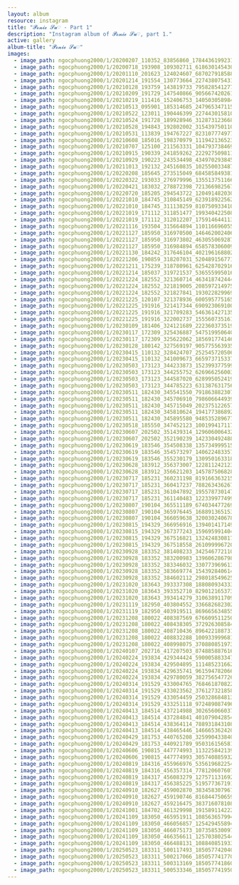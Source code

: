 ```yaml
---
layout: album
resource: instagram
title: "𝓟𝓸𝓷𝓲𝓮 𝓢𝓾♡ - Part 1"
description: "Instagram album of 𝓟𝓸𝓷𝓲𝓮 𝓢𝓾♡, part 1."
active: gallery
album-title: "𝓟𝓸𝓷𝓲𝓮 𝓢𝓾♡"
images:
  - image_path: ngocphuong2000/1/20200207_110352_83856860_178443619923182_8376021885041590657_n.jpg
  - image_path: ngocphuong2000/1/20200718_193908_109302711_618630145430602_8380561703893876973_n.jpg
  - image_path: ngocphuong2000/1/20201110_201623_124024607_687027918588715_2855410882260239396_n.jpg
  - image_path: ngocphuong2000/1/20201214_191554_130773664_227438075431855_6938088698467796887_n.jpg
  - image_path: ngocphuong2000/1/20210128_193759_143819733_795828541277583_366600557517428699_n.jpg
  - image_path: ngocphuong2000/1/20210209_191729_147540866_905667420261278_8615668157624257424_n.jpg
  - image_path: ngocphuong2000/1/20210219_111416_152406753_1405030589843652_2863291287312648100_n.jpg
  - image_path: ngocphuong2000/1/20210513_095901_185314685_247965347115366_7177614507133339358_n.jpg
  - image_path: ngocphuong2000/1/20210522_123011_190446399_227443015810131_3181372185477526007_n.jpg
  - image_path: ngocphuong2000/1/20210524_191728_189928946_312873123668572_6469414400661753283_n.jpg
  - image_path: ngocphuong2000/1/20210528_194843_192802002_315439750110248_2329930460231907366_n.jpg
  - image_path: ngocphuong2000/1/20210531_113839_194767227_823107774977508_6233768578911302478_n.jpg
  - image_path: ngocphuong2000/1/20210608_185016_198370979_1119421365234791_494587420690319303_n.jpg
  - image_path: ngocphuong2000/1/20210707_125100_211563331_104793738469692_4945336894886665120_n.jpg
  - image_path: ngocphuong2000/1/20210915_190339_241859262_222927509811517_6385947897171884679_n.jpg
  - image_path: ngocphuong2000/1/20210929_190223_243534498_4349702938453779_7484056526015219502_n.jpg
  - image_path: ngocphuong2000/1/20211013_192132_245160835_1025500334879096_4246659829867776129_n.jpg
  - image_path: ngocphuong2000/1/20220208_185645_273515049_684585849381006_6566580017347569007_n.jpg
  - image_path: ngocphuong2000/1/20220322_193033_276979996_1355137511663062_208646917940287674_n.jpg
  - image_path: ngocphuong2000/1/20220421_183032_278872398_721366982567893_3387236338602959265_n.jpg
  - image_path: ngocphuong2000/1/20220720_185205_294543722_1204914820304342_4131564565627724834_n.jpg
  - image_path: ngocphuong2000/1/20221010_184745_310845149_623918922562783_8348411052566749776_n.jpg
  - image_path: ngocphuong2000/1/20221010_184745_311138259_810750933410921_8739456425814272428_n.jpg
  - image_path: ngocphuong2000/1/20221019_171112_311851477_199340422508797_3049773171359448881_n.jpg
  - image_path: ngocphuong2000/1/20221019_171112_312012207_1759146441133695_7198516334967860329_n.jpg
  - image_path: ngocphuong2000/1/20221116_193504_315664894_1101166960552291_504585383176297030_n.jpg
  - image_path: ngocphuong2000/1/20221127_185950_316970500_1464620024063260_2062432434096400749_n.jpg
  - image_path: ngocphuong2000/1/20221127_185950_316973802_463055069287246_8133958787156019369_n.jpg
  - image_path: ngocphuong2000/1/20221127_185950_316984894_658578306009017_5111588423709026904_n.jpg
  - image_path: ngocphuong2000/1/20221130_184242_317646104_4021961688028940_236824849531049488_n.jpg
  - image_path: ngocphuong2000/1/20221206_190859_318207031_520489156771630_4020861664290490885_n.jpg
  - image_path: ngocphuong2000/1/20221211_175239_318780961_625428702916082_3985707181841447383_n.jpg
  - image_path: ngocphuong2000/1/20221214_185037_319721537_536555995016709_2156210448503509777_n.jpg
  - image_path: ngocphuong2000/1/20221224_182552_321360714_463418742444083_1981849604190971335_n.jpg
  - image_path: ngocphuong2000/1/20221224_182552_321819005_208597214975275_7227032245032047451_n.jpg
  - image_path: ngocphuong2000/1/20221224_182552_321827841_193022829969946_4898982423244977759_n.jpg
  - image_path: ngocphuong2000/1/20221225_120107_321378936_600595775165028_430540123347484574_n.jpg
  - image_path: ngocphuong2000/1/20221225_191916_321417344_690923069100208_3131889803170288129_n.jpg
  - image_path: ngocphuong2000/1/20221225_191916_321709283_546361427135451_3802801175433962524_n.jpg
  - image_path: ngocphuong2000/1/20221225_191916_322002737_1555607351619898_4278477948322101766_n.jpg
  - image_path: ngocphuong2000/1/20230109_181406_324121689_222360373519289_141203594944827602_n.jpg
  - image_path: ngocphuong2000/1/20230117_172309_325436887_547519950640169_3206457643260411577_n.jpg
  - image_path: ngocphuong2000/1/20230117_172309_325622062_185691774146260_2630811345342327277_n.jpg
  - image_path: ngocphuong2000/1/20230128_180142_327569197_905775563935084_2177442301510200970_n.jpg
  - image_path: ngocphuong2000/1/20230415_110132_328424707_252545720506435_1461335915461190666_n.jpg
  - image_path: ngocphuong2000/1/20230415_110132_341009673_665973715337558_8844039527890447814_n.jpg
  - image_path: ngocphuong2000/1/20230503_173123_344233873_152399377599035_8174029789689178942_n.jpg
  - image_path: ngocphuong2000/1/20230503_173123_344255752_626966256003858_7843506248090589889_n.jpg
  - image_path: ngocphuong2000/1/20230503_173123_344587020_628995052419287_2903536053696716844_n.jpg
  - image_path: ngocphuong2000/1/20230503_173123_344785223_631387631756921_3486807511583221281_n.jpg
  - image_path: ngocphuong2000/1/20230511_182430_345541550_791863882307137_3149883647025038167_n.jpg
  - image_path: ngocphuong2000/1/20230511_182430_345706910_798606644939220_4725130634579941939_n.jpg
  - image_path: ngocphuong2000/1/20230511_182430_345715049_202375122657687_1547708023552732740_n.jpg
  - image_path: ngocphuong2000/1/20230511_182430_345810624_194177386892765_9085205260131169469_n.jpg
  - image_path: ngocphuong2000/1/20230511_182430_345895580_948535289677942_1948674602406599599_n.jpg
  - image_path: ngocphuong2000/1/20230518_185550_347452123_1001994171174250_1586615082336217281_n.jpg
  - image_path: ngocphuong2000/1/20230607_202502_351439314_1296060064327638_2205968010209847697_n.jpg
  - image_path: ngocphuong2000/1/20230607_202502_352190239_1423304924880174_5869907975039877744_n.jpg
  - image_path: ngocphuong2000/1/20230619_183546_354508338_1357349995159971_7435274219237965074_n.jpg
  - image_path: ngocphuong2000/1/20230619_183546_354573297_1406224833575982_5509111736804159938_n.jpg
  - image_path: ngocphuong2000/1/20230619_183546_355230179_130950163318354_6601064728373404855_n.jpg
  - image_path: ngocphuong2000/1/20230628_183912_356373007_1228112421231868_6924839636249247528_n.jpg
  - image_path: ngocphuong2000/1/20230628_183912_356621203_1457875068288440_4504516645619331365_n.jpg
  - image_path: ngocphuong2000/1/20230717_185231_360231198_819166363215223_2118217194177587436_n.jpg
  - image_path: ngocphuong2000/1/20230717_185231_360417237_788263436267273_4644223424155487907_n.jpg
  - image_path: ngocphuong2000/1/20230717_185231_361047892_1955787301474876_708633998263565413_n.jpg
  - image_path: ngocphuong2000/1/20230717_185231_361140483_1223399774990414_8691208913508311229_n.jpg
  - image_path: ngocphuong2000/1/20230807_190104_365511189_6740344772699383_6408600636999562863_n.jpg
  - image_path: ngocphuong2000/1/20230807_190104_365976445_1688913651536379_2198045307599376227_n.jpg
  - image_path: ngocphuong2000/1/20230807_190104_366059638_3200302406781371_7081636913794006014_n.jpg
  - image_path: ngocphuong2000/1/20230815_194329_366956916_1394014171494671_568008905836470459_n.jpg
  - image_path: ngocphuong2000/1/20230815_194329_367377243_1596959914045762_7618022071368081516_n.jpg
  - image_path: ngocphuong2000/1/20230815_194329_367516821_1324248308179326_5917435383290644134_n.jpg
  - image_path: ngocphuong2000/1/20230815_194329_367518558_261099996720647_681413154877947153_n.jpg
  - image_path: ngocphuong2000/1/20230928_183352_381408233_3425467721102083_3156446237467934076_n.jpg
  - image_path: ngocphuong2000/1/20230928_183352_383200983_1396062867988349_146757660611288357_n.jpg
  - image_path: ngocphuong2000/1/20230928_183352_383346032_330773969613770_2032410298406479626_n.jpg
  - image_path: ngocphuong2000/1/20230928_183352_383669774_1543928406144223_3329512158107546140_n.jpg
  - image_path: ngocphuong2000/1/20230928_183352_384602112_298018549625814_2168300123486779269_n.jpg
  - image_path: ngocphuong2000/1/20231020_183643_393337308_188080934333601_5432208164323645894_n.jpg
  - image_path: ngocphuong2000/1/20231020_183643_393352710_829012165373349_2657114003100403041_n.jpg
  - image_path: ngocphuong2000/1/20231020_183643_393414279_310638911709306_673512398922136509_n.jpg
  - image_path: ngocphuong2000/1/20231119_182950_403804552_336682682302333_4121514785636875505_n.jpg
  - image_path: ngocphuong2000/1/20231119_182950_403919511_869665634855834_1905481407596778959_n.jpg
  - image_path: ngocphuong2000/1/20231208_180022_408387569_676609511250865_4084273210142530927_n.jpg
  - image_path: ngocphuong2000/1/20231208_180022_408438305_372926308584374_5974702850760408676_n.jpg
  - image_path: ngocphuong2000/1/20231208_180022_408710436_896422188731673_3719218505029223330_n.jpg
  - image_path: ngocphuong2000/1/20231208_180022_408832288_1009339996812022_1996190562882636390_n.jpg
  - image_path: ngocphuong2000/1/20231208_180022_408998075_370880851973334_7346547381724296830_n.jpg
  - image_path: ngocphuong2000/1/20240107_202716_417207503_874885887616653_2014089265145997010_n.jpg
  - image_path: ngocphuong2000/1/20240224_193834_429344424_590005883347411_5802954251048871659_n.jpg
  - image_path: ngocphuong2000/1/20240224_193834_429504895_1114852316627810_4500543566346273796_n.jpg
  - image_path: ngocphuong2000/1/20240224_193834_429635741_961594782066951_7517329720634247614_n.jpg
  - image_path: ngocphuong2000/1/20240224_193834_429780059_382756547726256_5084702397657345227_n.jpg
  - image_path: ngocphuong2000/1/20240314_191529_433004765_7684618708223559_2097017147275227154_n.jpg
  - image_path: ngocphuong2000/1/20240314_191529_433023562_376127321858667_4723813251875010464_n.jpg
  - image_path: ngocphuong2000/1/20240314_191529_433054459_250328684813437_7676872254074817994_n.jpg
  - image_path: ngocphuong2000/1/20240314_191529_433251118_972489087496634_3437662432624297900_n.jpg
  - image_path: ngocphuong2000/1/20240413_184514_437214988_302656066037111_1473880726284230890_n.jpg
  - image_path: ngocphuong2000/1/20240413_184514_437284841_401079042854948_6599813199032531242_n.jpg
  - image_path: ngocphuong2000/1/20240413_184514_438364114_7889318431081085_22103755263599374_n.jpg
  - image_path: ngocphuong2000/1/20240413_184514_438465446_1466653624209914_3246784774156284639_n.jpg
  - image_path: ngocphuong2000/1/20240429_181753_440765208_325990433840755_1165186417174566139_n.jpg
  - image_path: ngocphuong2000/1/20240429_181753_440921789_950316156581860_1836569583477297692_n.jpg
  - image_path: ngocphuong2000/1/20240606_190815_447774993_1132258421391667_4236876365599504059_n.jpg
  - image_path: ngocphuong2000/1/20240606_190815_447774993_305740885932758_3933189309722971005_n.jpg
  - image_path: ngocphuong2000/1/20240819_184316_455966976_535619682254625_5487187310995450750_n.jpg
  - image_path: ngocphuong2000/1/20240819_184316_456357314_778120607607408_5423306605693306012_n.jpg
  - image_path: ngocphuong2000/1/20240819_184317_456083279_1275711316925436_4675755614438661834_n.jpg
  - image_path: ngocphuong2000/1/20240819_184317_456385225_519577367191113_6285759402905310509_n.jpg
  - image_path: ngocphuong2000/1/20240910_182627_459002870_383458307967246_3772836292469797135_n.jpg
  - image_path: ngocphuong2000/1/20240910_182627_459190746_8168447506596757_6202972505069898186_n.jpg
  - image_path: ngocphuong2000/1/20240910_182627_459216475_383716078108584_4366822400823374368_n.jpg
  - image_path: ngocphuong2000/1/20241001_184702_461329998_1915891142221330_1374406605702465868_n.jpg
  - image_path: ngocphuong2000/1/20241109_183050_465951911_1085636579942736_4216772070805278004_n.jpg
  - image_path: ngocphuong2000/1/20241109_183050_466056857_1254294558945499_2202410572317572998_n.jpg
  - image_path: ngocphuong2000/1/20241109_183050_466075173_1073585300974605_5056354892269396924_n.jpg
  - image_path: ngocphuong2000/1/20241109_183050_466356611_1257038025449405_3563017876344269073_n.jpg
  - image_path: ngocphuong2000/1/20241109_183050_466488131_1088408519330777_4103300214149459565_n.jpg
  - image_path: ngocphuong2000/1/20250523_183311_500117493_18505774204065047_3571883337896723253_n.jpg
  - image_path: ngocphuong2000/1/20250523_183311_500217066_18505774177065047_1274845023200399572_n.jpg
  - image_path: ngocphuong2000/1/20250523_183311_500313169_18505774186065047_2205704977004811480_n.jpg
  - image_path: ngocphuong2000/1/20250523_183311_500533346_18505774195065047_8242465318776153619_n.jpg
---
```

